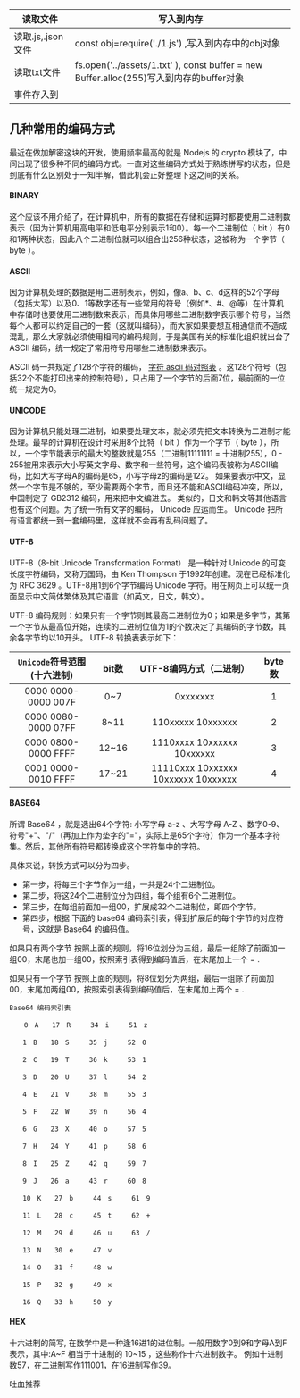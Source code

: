 | 读取文件          | 写入到内存                                                   |
| ----------------- | ------------------------------------------------------------ |
| 读取.js,.json文件 | const obj=require('./1.js')  ,写入到内存中的obj对象          |
| 读取txt文件       | fs.open('../assets/1.txt' ),    const buffer = new Buffer.alloc(255)写入到内存的buffer对象 |
| 事件存入到        |                                                              |


## 几种常用的编码方式

最近在做加解密这块的开发，使用频率最高的就是 Nodejs 的 crypto 模块了，中间出现了很多种不同的编码方式。一直对这些编码方式处于熟练拼写的状态，但是到底有什么区别处于一知半解，借此机会正好整理下这之间的关系。



#### BINARY

这个应该不用介绍了，在计算机中，所有的数据在存储和运算时都要使用二进制数表示（因为计算机用高电平和低电平分别表示1和0）。每一个二进制位（ bit ）有0和1两种状态，因此八个二进制位就可以组合出256种状态，这被称为一个字节（ byte ）。



#### ASCII

因为计算机处理的数据是用二进制表示，例如，像a、b、c、d这样的52个字母（包括大写）以及0、1等数字还有一些常用的符号（例如*、#、@等）在计算机中存储时也要使用二进制数来表示，而具体用哪些二进制数字表示哪个符号，当然每个人都可以约定自己的一套（这就叫编码），而大家如果要想互相通信而不造成混乱，那么大家就必须使用相同的编码规则，于是美国有关的标准化组织就出台了 ASCII 编码，统一规定了常用符号用哪些二进制数来表示。

ASCII 码一共规定了128个字符的编码， [字符 ascii 码对照表](https://baike.baidu.com/item/ASCII/309296#3) 。这128个符号（包括32个不能打印出来的控制符号），只占用了一个字节的后面7位，最前面的一位统一规定为0。



#### UNICODE

因为计算机只能处理二进制，如果要处理文本，就必须先把文本转换为二进制才能处理。最早的计算机在设计时采用8个比特（ bit ）作为一个字节（ byte ），所以，一个字节能表示的最大的整数就是255（二进制11111111 = 十进制255），0 - 255被用来表示大小写英文字母、数字和一些符号，这个编码表被称为ASCII编码，比如大写字母A的编码是65，小写字母z的编码是122。 如果要表示中文，显然一个字节是不够的，至少需要两个字节，而且还不能和ASCII编码冲突，所以，中国制定了 GB2312 编码，用来把中文编进去。 类似的，日文和韩文等其他语言也有这个问题。为了统一所有文字的编码， Unicode 应运而生。 Unicode 把所有语言都统一到一套编码里，这样就不会再有乱码问题了。



#### UTF-8

UTF-8（8-bit Unicode Transformation Format） 是一种针对 Unicode 的可变长度字符编码，又称万国码，由 Ken Thompson 于1992年创建。现在已经标准化为 RFC 3629 。UTF-8用1到6个字节编码 Unicode 字符。用在网页上可以统一页面显示中文简体繁体及其它语言（如英文，日文，韩文）。

UTF-8 编码规则：如果只有一个字节则其最高二进制位为0；如果是多字节，其第一个字节从最高位开始，连续的二进制位值为1的个数决定了其编码的字节数，其余各字节均以10开头。 UTF-8 转换表表示如下：

| `Unicode`符号范围(十六进制) | bit数 |       UTF-8编码方式（二进制）       | byte数 |
| :-------------------------: | :---: | :---------------------------------: | :----: |
|     0000 0000-0000 007F     |  0~7  |              0xxxxxxx               |   1    |
|     0000 0080-0000 07FF     | 8~11  |          110xxxxx 10xxxxxx          |   2    |
|     0000 0800-0000 FFFF     | 12~16 |     1110xxxx 10xxxxxx 10xxxxxx      |   3    |
|     0001 0000-0010 FFFF     | 17~21 | 11110xxx 10xxxxxx 10xxxxxx 10xxxxxx |   4    |



#### BASE64

所谓 Base64 ，就是选出64个字符: 小写字母 a-z 、大写字母 A-Z 、数字0-9、符号"+"、"/"（再加上作为垫字的"="，实际上是65个字符）作为一个基本字符集。然后，其他所有符号都转换成这个字符集中的字符。

具体来说，转换方式可以分为四步。

- 第一步，将每三个字节作为一组，一共是24个二进制位。
- 第二步，将这24个二进制位分为四组，每个组有6个二进制位。
- 第三步，在每组前面加一组00，扩展成32个二进制位，即四个字节。
- 第四步，根据 下面的 base64 编码索引表，得到扩展后的每个字节的对应符号，这就是 Base64 的编码值。

如果只有两个字节 按照上面的规则，将16位划分为三组，最后一组除了前面加一组00，末尾也加一组00，按照索引表得到编码值后，在末尾加上一个 = .

如果只有一个字节 按照上面的规则，将8位划分为两组，最后一组除了前面加00，末尾加两组00，按照索引表得到编码值后，在末尾加上两个 = .

```
Base64 编码索引表

　  0　A　　17　R　　　34　i　　　51　z

　　1　B　　18　S　　　35　j　　　52　0

　　2　C　　19　T　　　36　k　　　53　1

　　3　D　　20　U　　　37　l　　　54　2

　　4　E　　21　V　　　38　m　　　55　3

　　5　F　　22　W　　　39　n　　　56　4

　　6　G　　23　X　　　40　o　　　57　5

　　7　H　　24　Y　　　41　p　　　58　6

　　8　I　　25　Z　　　42　q　　　59　7

　　9　J　　26　a　　　43　r　　　60　8

　　10　K　　27　b　　　44　s　　　61　9

　　11　L　　28　c　　　45　t　　　62　+

　　12　M　　29　d　　　46　u　　　63　/

　　13　N　　30　e　　　47　v

　　14　O　　31　f　　　48　w　　　

　　15　P　　32　g　　　49　x

　　16　Q　　33　h　　　50　y
```



#### HEX

十六进制的简写, 在数学中是一种逢16进1的进位制。一般用数字0到9和字母A到F表示，其中:A~F 相当于十进制的 10~15 ，这些称作十六进制数字。 例如十进制数57，在二进制写作111001，在16进制写作39。



吐血推荐

